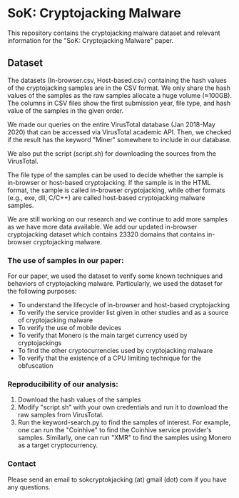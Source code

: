 
# SoK: Cryptojacking Malware

This repository contains the cryptojacking malware dataset and relevant information for the "SoK: Cryptojacking Malware" paper. 

## Dataset 

The datasets (In-browser.csv, Host-based.csv) containing the hash values of the cryptojacking samples are in the CSV format. We only share the hash values of the samples as the raw samples allocate a huge volume (≈100GB). The columns in CSV files show the first submission year, file type, and hash value of the samples in the given order. 

We made our queries on the entire VirusTotal database (Jan 2018-May 2020) that can be accessed via VirusTotal academic API. Then, we checked if the result has the keyword "Miner" somewhere to include in our database.

We also put the script (script.sh) for downloading the sources from the VirusTotal. 

The file type of the samples can be used to decide whether the sample is in-browser or host-based cryptojacking. If the sample is in the HTML format, the sample is called in-browser cryptojacking, while other formats (e.g., exe, dll, C/C++) are called host-based cryptojacking malware samples. 

We are still working on our research and we continue to add more samples as we have more data available. We add our updated in-browser cryptojacking dataset which contains 23320 domains that contains in-browser cryptojacking malware.
### The use of samples in our paper:  

For our paper, we used the dataset to verify some known techniques and behaviors of cryptojacking malware. Particularly, we used the dataset for the following purposes:

- To understand the lifecycle of in-browser and host-based cryptojacking
- To verify the service provider list given in other studies and as a source of cryptojacking malware
- To verify the use of mobile devices 
- To verify that Monero is the main target currency used by cryptojackings
- To find the other cryptocurrencies used by cryptojacking malware
- To verify that the existence of a CPU limiting technique for the obfuscation

### Reproducibility of our analysis:

1. Download the hash values of the samples
2. Modify "script.sh" with your own credentials and run it to download the raw samples from VirusTotal. 
3. Run the keyword-search.py to find the samples of interest. For example, one can run the "Coinhive" to find the Coinhive service provider's samples. Similarly, one can run "XMR" to find the samples using Monero as a target cryptocurrency. 


### Contact 

Please send an email to sokcryptokjacking (at) gmail (dot) com if you have any questions. 
